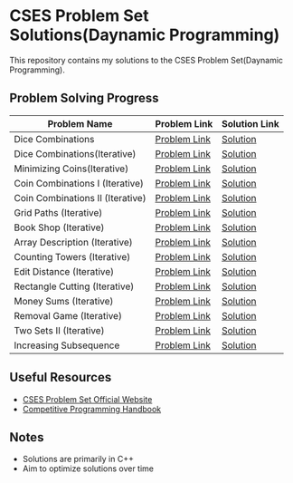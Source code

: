 # CSES Problem Set Solutions(Daynamic Programming)

This repository contains my solutions to the CSES Problem Set(Daynamic Programming).

## Problem Solving Progress

| Problem Name | Problem Link | Solution Link |
|--------------|--------------|--------------|
| Dice Combinations | [Problem Link](https://cses.fi/problemset/task/1633) | [Solution](./Dice_Combinations.cpp) |
| Dice Combinations(Iterative)| [Problem Link](https://cses.fi/problemset/task/1633) | [Solution](./Dice_Combination_Iterative.cpp) |
| Minimizing Coins(Iterative)| [Problem Link](https://cses.fi/problemset/task/1634) | [Solution](./Minimizing_Coins_Iterative.cpp) |
| Coin Combinations I (Iterative)| [Problem Link](https://cses.fi/problemset/task/1635) | [Solution](./Coin_Combinations_I_Iterative.cpp) |
| Coin Combinations II (Iterative)| [Problem Link](https://cses.fi/problemset/task/1636) | [Solution](./Coin_Combinations_2_iterative.cpp) |
| Grid Paths (Iterative)| [Problem Link](https://cses.fi/problemset/task/1637) | [Solution](./Grid_Paths_i.cpp) |
| Book Shop (Iterative)| [Problem Link](https://cses.fi/problemset/task/1158) | [Solution](./Book_Shop_i.cpp) |
| Array Description (Iterative)| [Problem Link](https://cses.fi/problemset/task/1746) | [Solution](./Array_Description_i.cpp) |
| Counting Towers (Iterative)| [Problem Link](https://cses.fi/problemset/task/2413) | [Solution](./Counting_Towers.cpp) |
| Edit Distance (Iterative)| [Problem Link](https://cses.fi/problemset/task/1639) | [Solution](./Edit_Distance_i.cpp) |
| Rectangle Cutting (Iterative)| [Problem Link](https://cses.fi/problemset/task/1744) | [Solution](./Rectangle_Cutting.cpp) |
| Money Sums (Iterative)| [Problem Link](https://cses.fi/problemset/task/1745) | [Solution](./Money_Sum.cpp) |
| Removal Game (Iterative)| [Problem Link](https://cses.fi/problemset/task/1097) | [Solution](./Removal_Game.cpp) |
| Two Sets II (Iterative)| [Problem Link](https://cses.fi/problemset/task/1093) | [Solution](./Two_Sets_II.cpp) |
| Increasing Subsequence| [Problem Link](https://cses.fi/problemset/task/1145) | [Solution](./Increasing_Subsequence.cpp) |
 




## Useful Resources

- [CSES Problem Set Official Website](https://cses.fi/problemset/)
- [Competitive Programming Handbook](https://cphbook.github.io/)

## Notes

- Solutions are primarily in C++
- Aim to optimize solutions over time
